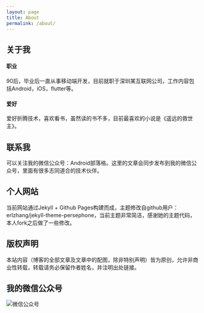 ```yaml
---
layout: page
title: About
permalink: /about/
---
```


## 关于我

#### 职业
90后，毕业后一直从事移动端开发，目前就职于深圳某互联网公司，工作内容包括Android，iOS，flutter等。

#### 爱好
爱好折腾技术，喜欢看书，虽然读的书不多，目前最喜欢的小说是《遥远的救世主》。

## 联系我
可以关注我的微信公众号：Android部落格。这里的文章会同步发布到我的微信公众号，里面有很多志同道合的技术伙伴。

## 个人网站
当前网站通过Jekyll + Github Pages构建而成，主题修改自github用户：erlzhang/jekyll-theme-persephone，当前主题非常简洁，感谢她的主题代码，本人fork之后做了一些修改。

## 版权声明
本站内容（博客的全部文章及文章中的配图，除非特别声明）皆为原创，允许非商业性转载，转载请务必保留作者姓名，并注明出处链接。

## 我的微信公众号

![微信公众号](https://ftp.bmp.ovh/imgs/2020/04/f472fa7e9c62a8c7.jpg)